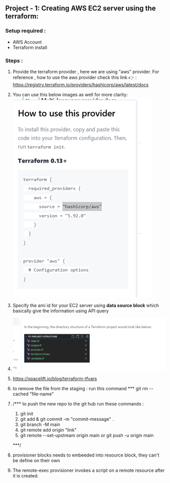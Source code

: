 ## Project - 1: Creating AWS EC2 server using the terraform:

### Setup required :

- AWS Account
- Terraform install

### Steps :

1. Provide the terraform provider , here we are using "aws" provider. For reference , how to use the aws provider check this link 👉 : https://registry.terraform.io/providers/hashicorp/aws/latest/docs

2. You can use this below images as well for more clarity: 
![alt text](image.png)

3. Specify the ami id for your EC2 server using **data source block** which basically give the information using API query

4. ![alt text](image-1.png)

5. https://spacelift.io/blog/terraform-tfvars

6. to remove the file from the staging : run this command *** git rm --cached "file-name"

7. /*** to push the new repo to the git hub run these commands :

    1. git init
    2. git add & git commit -m "commit-message" .
    3. git branch -M main
    4. git remote add origin "link"
    5. git remote --set-upstream origin main or git push -u origin main

    ***/

8. provisioner blocks needs to embeeded into resource block, they can't be define on their own
9. The remote-exec provisioner invokes a script on a remote resource after it is created. 


